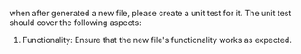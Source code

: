 when after generated a new file, please create a unit test for it.
The unit test should cover the following aspects:

1. Functionality: Ensure that the new file's functionality works as expected.
